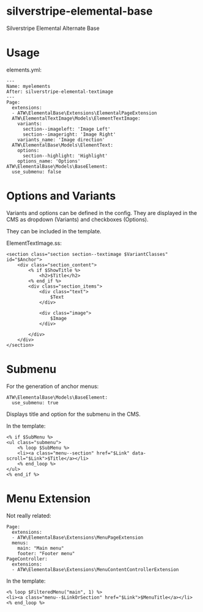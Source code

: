 # silverstripe-elemental-base
Silverstripe Elemental Alternate Base

# Usage

elements.yml:

    ---
    Name: myelements
    After: silverstripe-elemental-textimage
    ---
    Page:
      extensions:
      - ATW\ElementalBase\Extensions\ElementalPageExtension
      ATW\ElementalTextImage\Models\ElementTextImage:
        variants:
          section--imageleft: 'Image Left'
          section--imageright: 'Image Right'
        variants_name: 'Image direction'
      ATW\ElementalBase\Models\ElementText:
        options:
          section--highlight: 'Highlight'
        options_name: 'Options'
    ATW\ElementalBase\Models\BaseElement:
      use_submenu: false

# Options and Variants

Variants and options can be defined in the config. 
They are displayed in the CMS as dropdown (Variants)
and checkboxes (Options).

They can be included in the template. 

ElementTextImage.ss:

    <section class="section section--textimage $VariantClasses" id="$Anchor">
        <div class="section_content">
            <% if $ShowTitle %>
                <h2>$Title</h2>
            <% end_if %>
            <div class="section_items">
                <div class="text">
                    $Text
                </div>
    
                <div class="image">
                    $Image
                </div>
    
            </div>
        </div>
    </section>

# Submenu

For the generation of anchor menus:

    ATW\ElementalBase\Models\BaseElement:
      use_submenu: true

Displays title and option for the submenu in the CMS.

In the template:

    <% if $SubMenu %>
    <ul class="submenu">
        <% loop $SubMenu %>
        <li><a class="menu--section" href="$Link" data-scroll="$Link">$Title</a></li>
        <% end_loop %>
    </ul>
    <% end_if %>


# Menu Extension

Not really related:

    Page:
      extensions:
      - ATW\ElementalBase\Extensions\MenuPageExtension
      menus:
        main: "Main menu"
        footer: "Footer menu"
    PageController:
      extensions:
      - ATW\ElementalBase\Extensions\MenuContentControllerExtension

In the template:

    <% loop $FilteredMenu("main", 1) %>
    <li><a class="menu--$LinkOrSection" href="$Link">$MenuTitle</a></li>
    <% end_loop %>
